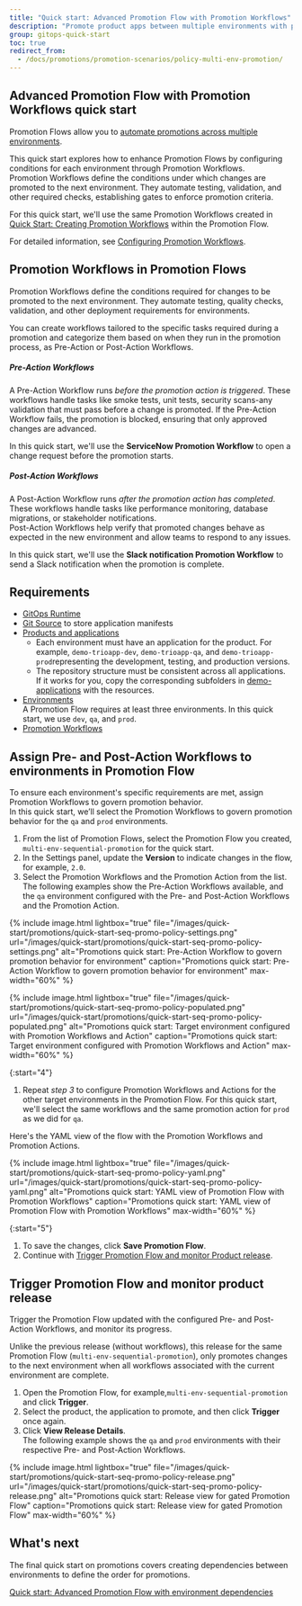```yaml
---
title: "Quick start: Advanced Promotion Flow with Promotion Workflows"
description: "Promote product apps between multiple environments with promotion conditions"
group: gitops-quick-start
toc: true
redirect_from:
  - /docs/promotions/promotion-scenarios/policy-multi-env-promotion/
---
```


## Advanced Promotion Flow with Promotion Workflows quick start

Promotion Flows allow you to [automate promotions across multiple environments]({{site.baseurl}}/docs/gitops-quick-start/multi-env-sequential-flow/). 

This quick start explores how to enhance Promotion Flows by configuring conditions for each environment through Promotion Workflows.  
Promotion Workflows define the conditions under which changes are promoted to the next environment. They automate testing, validation, and other required checks, establishing gates to enforce promotion criteria.

For this quick start, we'll use the same Promotion Workflows created in [Quick Start: Creating Promotion Workflows]({{site.baseurl}}/docs/gitops-quick-start/quick-start-promotion-workflow) within the Promotion Flow.
 
For detailed information, see [Configuring Promotion Workflows]({{site.baseurl}}/docs/promotions/promotion-workflow/).

## Promotion Workflows in Promotion Flows
Promotion Workflows define the conditions required for changes to be promoted to the next environment. They automate testing, quality checks, validation, and other deployment requirements for environments.

You can create workflows tailored to the specific tasks required during a promotion and categorize them based on when they run in the promotion process, as Pre-Action or Post-Action Workflows.

##### Pre-Action Workflows
A Pre-Action Workflow runs _before the promotion action is triggered_. These workflows handle tasks like smoke tests, unit tests, security scans-any validation that must pass before a change is promoted.
If the Pre-Action Workflow fails, the promotion is blocked, ensuring that only approved changes are advanced.
 
In this quick start, we'll use the **ServiceNow Promotion Workflow** to open a change request before the promotion starts.

##### Post-Action Workflows
A Post-Action Workflow runs _after the promotion action has completed_. These workflows handle tasks like performance monitoring, database migrations, or stakeholder notifications.  
Post-Action Workflows help verify that promoted changes behave as expected in the new environment and allow teams to respond to any issues.

In this quick start, we'll use the **Slack notification Promotion Workflow** to send a Slack notification when the promotion is complete. 


## Requirements

* [GitOps Runtime]({{site.baseurl}}/docs/gitops-quick-start/quick-start-install-runtime/)
* [Git Source]({{site.baseurl}}/docs/gitops-quick-start/quick-start-configure-runtime/#add-git-source-to-runtime) to store application manifests
* [Products and applications]({{site.baseurl}}/docs/gitops-quick-start/create-app-ui/)  
    * Each environment must have an application for the product. For example, `demo-trioapp-dev`, `demo-trioapp-qa`, and `demo-trioapp-prod`representing the development, testing, and production versions.  
    * The repository structure must be consistent across all applications.   
    If it works for you, copy the corresponding subfolders in [demo-applications](https://github.com/codefresh-sandbox/codefresh-quickstart-demo/tree/main/demo-applications) with the resources.
* [Environments]({{site.baseurl}}/docs/gitops-quick-start/quick-start-gitops-environments/)  
  A Promotion Flow requires at least three environments.
  In this quick start, we use `dev`, `qa`, and `prod`.
* [Promotion Workflows]({{site.baseurl}}/docs/gitops-quick-start/quick-start-promotion-workflow/)


## Assign Pre- and Post-Action Workflows to environments in Promotion Flow
To ensure each environment's specific requirements are met, assign Promotion Workflows to govern promotion behavior.  
In this quick start, we’ll select the Promotion Workflows to govern promotion behavior for the `qa` and `prod` environments.

1. From the list of Promotion Flows, select the Promotion Flow you created, `multi-env-sequential-promotion` for the quick start.
1. In the Settings panel, update the **Version** to indicate changes in the flow, for example, `2.0`. 
1. Select the Promotion Workflows and the Promotion Action from the list. 
  The following examples show the Pre-Action Workflows available, and the `qa` environment configured with the Pre- and Post-Action Workflows and the Promotion Action.

{% include 
image.html 
lightbox="true" 
file="/images/quick-start/promotions/quick-start-seq-promo-policy-settings.png" 
url="/images/quick-start/promotions/quick-start-seq-promo-policy-settings.png"
alt="Promotions quick start: Pre-Action Workflow to govern promotion behavior for environment" 
caption="Promotions quick start: Pre-Action Workflow to govern promotion behavior for environment"
max-width="60%"
%}

{% include 
image.html 
lightbox="true" 
file="/images/quick-start/promotions/quick-start-seq-promo-policy-populated.png" 
url="/images/quick-start/promotions/quick-start-seq-promo-policy-populated.png"
alt="Promotions quick start: Target environment configured with Promotion Workflows and Action" 
caption="Promotions quick start: Target environment configured with Promotion Workflows and Action"
max-width="60%"
%}

{:start="4"}
1. Repeat _step 3_ to configure Promotion Workflows and Actions for the other target environments in the Promotion Flow.
   For this quick start, we'll select the same workflows and the same promotion action for `prod` as we did for `qa`.



  Here's the YAML view of the flow with the Promotion Workflows and Promotion Actions.

{% include 
image.html 
lightbox="true" 
file="/images/quick-start/promotions/quick-start-seq-promo-policy-yaml.png" 
url="/images/quick-start/promotions/quick-start-seq-promo-policy-yaml.png"
alt="Promotions quick start: YAML view of Promotion Flow with Promotion Workflows" 
caption="Promotions quick start: YAML view of Promotion Flow with Promotion Workflows"
max-width="60%"
%}

{:start="5"}
1. To save the changes, click **Save Promotion Flow**.
1. Continue with [Trigger Promotion Flow and monitor Product release](#trigger-promotion-flow-and-monitor-product-release).


## Trigger Promotion Flow and monitor product release
Trigger the Promotion Flow updated with the configured Pre- and Post-Action Workflows, and monitor its progress.

Unlike the previous release (without workflows), this release for the same Promotion Flow (`multi-env-sequential-promotion`), only promotes changes to the next environment when all workflows associated with the current environment are complete.

1. Open the Promotion Flow, for example,`multi-env-sequential-promotion` and click **Trigger**.
1. Select the product, the application to promote, and then click **Trigger** once again. 
1. Click **View Release Details**.  
  The following example shows the `qa` and `prod` environments with their respective Pre- and Post-Action Workflows. 

{% include 
image.html 
lightbox="true" 
file="/images/quick-start/promotions/quick-start-seq-promo-policy-release.png" 
url="/images/quick-start/promotions/quick-start-seq-promo-policy-release.png"
alt="Promotions quick start: Release view for gated Promotion Flow" 
caption="Promotions quick start: Release view for gated Promotion Flow"
max-width="60%"
%}



## What's next
The final quick start on promotions covers creating dependencies between environments to define the order for promotions.

[Quick start: Advanced Promotion Flow with environment dependencies]({{site.baseurl}}/docs/gitops-quick-start/dependency-multi-env-promotion/)

 
 
